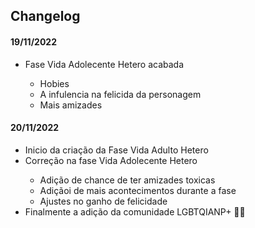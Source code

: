 <h2>Changelog</h2>
<h4>19/11/2022</h4>
<ul>
    <li>Fase Vida Adolecente Hetero acabada</li>
    <ul>
        <li>Hobies</li>
        <li>A infulencia na felicida da personagem </li>
        <li>Mais amizades</li>
    </ul>
</ul>
<h4>20/11/2022</h4>
<ul>
    <li>Inicio da criação da Fase Vida Adulto Hetero</li>
    <li>Correção na fase Vida Adolecente Hetero</li>
    <ul>
        <li>Adição de chance de ter amizades toxicas</li>
        <li>Adiçãoi de mais acontecimentos durante a fase</li>
        <li>Ajustes no ganho de felicidade</li>
    </ul>
    <li>Finalmente a adição da comunidade LGBTQIANP+ 🏳️‍🌈</li>
</ul>